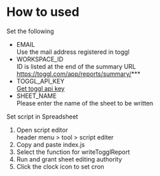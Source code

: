# How to used

Set the following

- EMAIL  
Use the mail address registered in toggl
- WORKSPACE_ID  
ID is listed at the end of the summary URL  
https://toggl.com/app/reports/summary/***
- TOGGL_API_KEY  
[Get toggl api key](https://toggl.com/app/profile)
- SHEET_NAME  
Please enter the name of the sheet to be written

Set script in Spreadsheet

1. Open script editor  
header menu > tool > script editer
2. Copy and paste index.js
3. Select the function for writeTogglReport
4. Run and grant sheet editing authority
5. Click the clock icon to set cron
